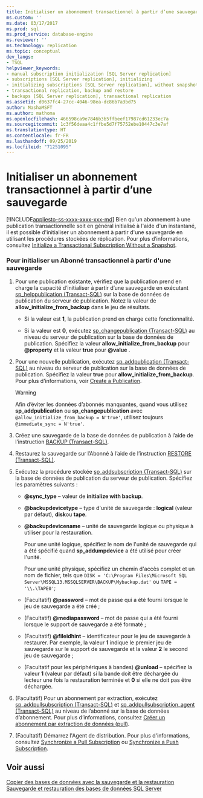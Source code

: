 ```yaml
---
title: Initialiser un abonnement transactionnel à partir d’une sauvegarde | Microsoft Docs
ms.custom: ''
ms.date: 03/17/2017
ms.prod: sql
ms.prod_service: database-engine
ms.reviewer: ''
ms.technology: replication
ms.topic: conceptual
dev_langs:
- TSQL
helpviewer_keywords:
- manual subscription initialization [SQL Server replication]
- subscriptions [SQL Server replication], initializing
- initializing subscriptions [SQL Server replication], without snapshots
- transactional replication, backup and restore
- backups [SQL Server replication], transactional replication
ms.assetid: d0637fc4-27cc-4046-98ea-dc86b7a3bd75
author: MashaMSFT
ms.author: mathoma
ms.openlocfilehash: 466598ca9e7846b3b5ffbeef17987cd61233ec7a
ms.sourcegitcommit: 1c3f56deaa4c1ffbe5d7f75752ebe10447c3e7af
ms.translationtype: HT
ms.contentlocale: fr-FR
ms.lasthandoff: 09/25/2019
ms.locfileid: "71251095"
---
```

# <a name="initialize-a-transactional-subscription-from-a-backup"></a>Initialiser un abonnement transactionnel à partir d’une sauvegarde
[!INCLUDE[appliesto-ss-xxxx-xxxx-xxx-md](../../includes/appliesto-ss-xxxx-xxxx-xxx-md.md)]
  Bien qu'un abonnement à une publication transactionnelle soit en général initialisé à l'aide d'un instantané, il est possible d'initialiser un abonnement à partir d'une sauvegarde en utilisant les procédures stockées de réplication. Pour plus d’informations, consultez [Initialize a Transactional Subscription Without a Snapshot](../../relational-databases/replication/initialize-a-transactional-subscription-without-a-snapshot.md).  
  
### <a name="to-initialize-a-transactional-subscriber-from-a-backup"></a>Pour initialiser un Abonné transactionnel à partir d'une sauvegarde  
  
1.  Pour une publication existante, vérifiez que la publication prend en charge la capacité d’initialiser à partir d’une sauvegarde en exécutant [sp_helppublication &#40;Transact-SQL&#41;](../../relational-databases/system-stored-procedures/sp-helppublication-transact-sql.md) sur la base de données de publication du serveur de publication. Notez la valeur de **allow_initialize_from_backup** dans le jeu de résultats.  
  
    -   Si la valeur est **1**, la publication prend en charge cette fonctionnalité.  
  
    -   Si la valeur est **0**, exécutez [sp_changepublication &#40;Transact-SQL&#41;](../../relational-databases/system-stored-procedures/sp-changepublication-transact-sql.md) au niveau du serveur de publication sur la base de données de publication. Spécifiez la valeur **allow_initialize_from_backup** pour **@property** et la valeur **true** pour **@value** .  
  
2.  Pour une nouvelle publication, exécutez [sp_addpublication &#40;Transact-SQL&#41;](../../relational-databases/system-stored-procedures/sp-addpublication-transact-sql.md) au niveau du serveur de publication sur la base de données de publication. Spécifiez la valeur **true** pour **allow_initialize_from_backup**. Pour plus d’informations, voir [Create a Publication](../../relational-databases/replication/publish/create-a-publication.md).  
  
    > [!WARNING]  
    >  Afin d’éviter les données d’abonnés manquantes, quand vous utilisez **sp_addpublication** ou **sp_changepublication** avec `@allow_initialize_from_backup = N'true'`, utilisez toujours `@immediate_sync = N'true'`.  
  
3.  Créez une sauvegarde de la base de données de publication à l’aide de l’instruction [BACKUP &#40;Transact-SQL&#41;](../../t-sql/statements/backup-transact-sql.md).  
  
4.  Restaurez la sauvegarde sur l’Abonné à l’aide de l’instruction [RESTORE &#40;Transact-SQL&#41;](../../t-sql/statements/restore-statements-transact-sql.md).  
  
5.  Exécutez la procédure stockée [sp_addsubscription &#40;Transact-SQL&#41;](../../relational-databases/system-stored-procedures/sp-addsubscription-transact-sql.md) sur la base de données de publication du serveur de publication. Spécifiez les paramètres suivants :  
  
    -   **@sync_type** – valeur de **initialize with backup**.  
  
    -   **@backupdevicetype** – type d'unité de sauvegarde : **logical** (valeur par défaut), **disk**ou **tape**.  
  
    -   **@backupdevicename** – unité de sauvegarde logique ou physique à utiliser pour la restauration.  
  
         Pour une unité logique, spécifiez le nom de l'unité de sauvegarde qui a été spécifié quand **sp_addumpdevice** a été utilisé pour créer l'unité.  
  
         Pour une unité physique, spécifiez un chemin d'accès complet et un nom de fichier, tels que `DISK = 'C:\Program Files\Microsoft SQL Server\MSSQL13.MSSQLSERVER\BACKUP\Mybackup.dat'` ou `TAPE = '\\.\TAPE0'`;  
  
    -   (Facultatif) **@password** – mot de passe qui a été fourni lorsque le jeu de sauvegarde a été créé ;  
  
    -   (Facultatif) **@mediapassword** – mot de passe qui a été fourni lorsque le support de sauvegarde a été formaté ;  
  
    -   (Facultatif) **@fileidhint** – identificateur pour le jeu de sauvegarde à restaurer. Par exemple, la valeur **1** indique le premier jeu de sauvegarde sur le support de sauvegarde et la valeur **2** le second jeu de sauvegarde ;  
  
    -   (Facultatif pour les périphériques à bandes) **@unload** – spécifiez la valeur **1** (valeur par défaut) si la bande doit être déchargée du lecteur une fois la restauration terminée et **0** si elle ne doit pas être déchargée.  
  
6.  (Facultatif) Pour un abonnement par extraction, exécutez [sp_addpullsubscription &#40;Transact-SQL&#41;](../../relational-databases/system-stored-procedures/sp-addpullsubscription-transact-sql.md) et [sp_addpullsubscription_agent &#40;Transact-SQL&#41;](../../relational-databases/system-stored-procedures/sp-addpullsubscription-agent-transact-sql.md) au niveau de l’abonné sur la base de données d’abonnement. Pour plus d’informations, consultez [Créer un abonnement par extraction de données (pull)](../../relational-databases/replication/create-a-pull-subscription.md).  
  
7.  (Facultatif) Démarrez l'Agent de distribution. Pour plus d'informations, consultez [Synchronize a Pull Subscription](../../relational-databases/replication/synchronize-a-pull-subscription.md) ou [Synchronize a Push Subscription](../../relational-databases/replication/synchronize-a-push-subscription.md).  
  
## <a name="see-also"></a>Voir aussi  
 [Copier des bases de données avec la sauvegarde et la restauration](../../relational-databases/databases/copy-databases-with-backup-and-restore.md)   
 [Sauvegarde et restauration des bases de données SQL Server](../../relational-databases/backup-restore/back-up-and-restore-of-sql-server-databases.md)  
  
  
